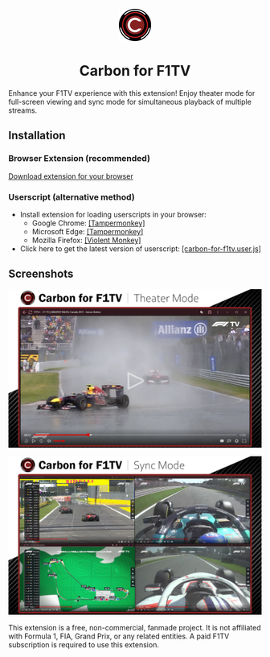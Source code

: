 <p align="center">
 <img src="./description/logo_128.png" width="64" />
</p>
<h1 align="center">Carbon for F1TV</h1>


Enhance your F1TV experience with this extension! Enjoy theater mode for full-screen viewing and sync mode for simultaneous playback of multiple streams.

## Installation

### Browser Extension (recommended)
[Download extension for your browser](https://carbon-for-f1tv.github.io/)

### Userscript (alternative method)
* Install extension for loading userscripts in your browser:
  * Google Chrome: [[Tampermonkey]](https://chromewebstore.google.com/detail/tampermonkey/dhdgffkkebhmkfjojejmpbldmpobfkfo)
  * Microsoft Edge: [[Tampermonkey]](https://microsoftedge.microsoft.com/addons/detail/tampermonkey/iikmkjmpaadaobahmlepeloendndfphd)
  * Mozilla Firefox: [[Violent Monkey]](https://addons.mozilla.org/firefox/addon/violentmonkey/)
* Click here to get the latest version of userscript: [[carbon-for-f1tv.user.js]](https://github.com/Carbon-for-F1TV/Carbon-for-F1TV/raw/master/extension/carbon-for-f1tv.user.js)


## Screenshots

![Theater Mode](description/screenshot_01.png)

![Sync Mode](description/screenshot_02.png)

This extension is a free, non-commercial, fanmade project. It is not affiliated with Formula 1, FIA, Grand Prix, or any related entities. A paid F1TV subscription is required to use this extension.
